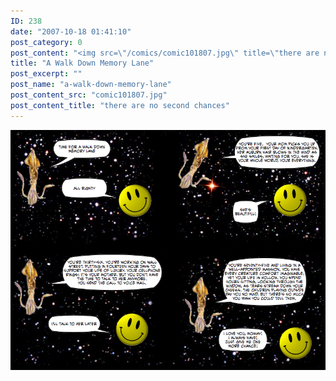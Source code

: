 ```yaml
---
ID: 238
date: "2007-10-18 01:41:10"
post_category: 0
post_content: "<img src=\"/comics/comic101807.jpg\" title=\"there are no second chances\" />"
title: "A Walk Down Memory Lane"
post_excerpt: ""
post_name: "a-walk-down-memory-lane"
post_content_src: "comic101807.jpg"
post_content_title: "there are no second chances"
---
```



[![there are no second chances](/comics-hi-res/comic101807.jpg)](/comics-hi-res/comic101807.jpg)
